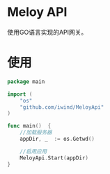 # Meloy API
使用GO语言实现的API网关。

# 使用
~~~go
package main

import (
	"os"
	"github.com/iwind/MeloyApi"
)

func main()  {
	//加载服务器
	appDir, _  := os.Getwd()

	//启用应用
	MeloyApi.Start(appDir)
}
~~~
